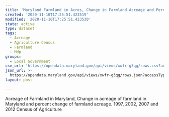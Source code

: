 ```yaml
---
title: 'Maryland Farmland in Acres, Change in Farmland Acreage and Percent Change'
created: '2020-11-10T17:25:51.423519'
modified: '2020-11-10T17:25:51.423530'
state: active
type: dataset
tags:
  - Acreage
  - Agriculture Census
  - Farmland
  - Mdp
groups:
  - Local Government
csv_url: 'https://opendata.maryland.gov/api/views/xwfr-g3qg/rows.csv?accessType=DOWNLOAD'
json_url: >-
  https://opendata.maryland.gov/api/views/xwfr-g3qg/rows.json?accessType=DOWNLOAD
layout: post

---
```

Acreage of Farmland in Maryland, Change in acreage of farmland in Maryland and percent change of farmland acreage.  1997, 2002, 2007 and 2012 Census of Agriculture
